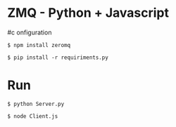 # ZMQ - Python + Javascript

#c onfiguration

`$ npm install zeromq`

`$ pip install -r requiriments.py`

# Run

`$ python Server.py`

`$ node Client.js`